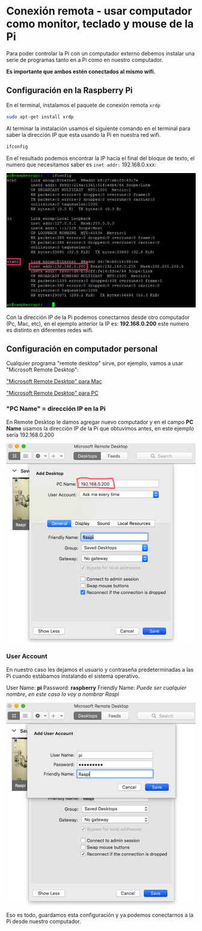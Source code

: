 # Conexión remota - usar computador como monitor, teclado y mouse de la Pi

Para poder controlar la Pi con un computador externo debemos instalar una serie de programas tanto en a Pi como en nuestro computador. 

**Es importante que ambos estén conectados al mismo wifi.**

## Configuración en la Raspberry Pi

En el terminal, instalamos el paquete de conexión remota `xrdp`

```bash
sudo apt-get install xrdp
```

Al terminar la instalación usamos el siguiente comando en el terminal para saber la dirección IP que esta usando la Pi en nuestra red wifi. 

```bash
ifconfig
```

En el resultado podemos encontrar la IP hacia el final del bloque de texto, el numero que necesitamos saber es `inet addr:` 192.168.0.xxx:

![](img/ip-set.jpg)

Con la dirección IP de la Pi podemos conectarnos desde otro computador (Pc, Mac, etc), en el ejemplo anterior la IP es: **192.168.0.200** este numero es distinto en diferentes redes wifi.

## Configuración en computador personal

Cualquier programa "remote desktop" sirve, por ejemplo, vamos a usar "Microsoft Remote Desktop":

["Microsoft Remote Desktop" para Mac](https://itunes.apple.com/us/app/microsoft-remote-desktop-10/id1295203466?mt=12)

["Microsoft Remote Desktop" para PC](https://www.microsoft.com/en-us/p/microsoft-remote-desktop/9wzdncrfj3ps?activetab=pivot:overviewtab)


### "PC Name" = dirección IP en la Pi

En Remote Desktop le damos agregar nuevo computador y en el campo **PC Name** usamos la dirección IP de la Pi que obtuvimos antes, en este ejemplo sería 192.168.0.200

![](img/add-remote.png)

### User Account

En nuestro caso les dejamos el usuario y contraseña predeterminadas a las Pi cuando estábamos instalando el sistema operativo.

User Name: **pi**
Password: **raspberry**
Friendly Name: *Puede ser cualquier nombre, en este caso lo voy a nombrar Raspi*

![](img/add-user.png)

Eso es todo, guardamos esta configuración y ya podemos conectarnos a la Pi desde nuestro computador. 

